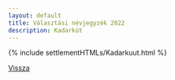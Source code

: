 ```yaml
---
layout: default
title: Választási névjegyzék 2022
description: Kadarkút
---
```


{% include settlementHTMLs/Kadarkuut.html %}

[Vissza](../)